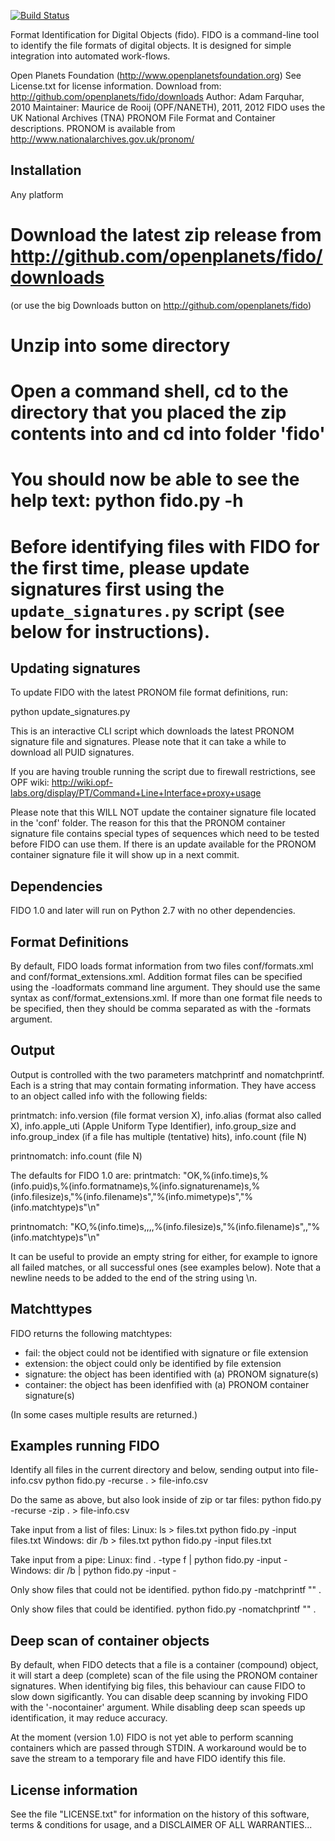 [![Build Status](https://secure.travis-ci.org/edsu/fido.png)](http://travis-ci.org/edsu/fido)

Format Identification for Digital Objects (fido). FIDO is a command-line tool
to identify the file formats of digital objects. It is designed for simple
integration into automated work-flows.

Open Planets Foundation (http://www.openplanetsfoundation.org)
See License.txt for license information.
Download from: http://github.com/openplanets/fido/downloads
Author: Adam Farquhar, 2010
Maintainer: Maurice de Rooij (OPF/NANETH), 2011, 2012
FIDO uses the UK National Archives (TNA) PRONOM File Format and Container descriptions.
PRONOM is available from http://www.nationalarchives.gov.uk/pronom/

Installation
------------

Any platform
# Download the latest zip release from http://github.com/openplanets/fido/downloads
   (or use the big Downloads button on http://github.com/openplanets/fido)
# Unzip into some directory
# Open a command shell, cd to the directory that you placed the zip contents into and cd into folder 'fido'
# You should now be able to see the help text: python fido.py -h
# Before identifying files with FIDO for the first time, please update signatures first using the `update_signatures.py` script (see below for instructions).

Updating signatures
-------------------

To update FIDO with the latest PRONOM file format definitions, run:

   python update\_signatures.py

This is an interactive CLI script which downloads the latest PRONOM signature file and signatures. Please note that it can take a while to download all PUID signatures.

If you are having trouble running the script due to firewall restrictions, see OPF wiki: http://wiki.opf-labs.org/display/PT/Command+Line+Interface+proxy+usage

Please note that this WILL NOT update the container signature file located in the 'conf' folder.  The reason for this that the PRONOM container signature file contains special types of sequences which need to be tested before FIDO can use them. If there is an update available for the PRONOM container signature file it will show up in a next commit.

Dependencies
------------

FIDO 1.0 and later will run on Python 2.7 with no other dependencies.

Format Definitions
------------------

By default, FIDO loads format information from two files conf/formats.xml
and conf/format\_extensions.xml. Addition format files can be specified using
the -loadformats command line argument.  They should use the same syntax as 
conf/format\_extensions.xml. If more than one format file needs to be specified,
then they should be comma separated as with the -formats argument.

Output
------

Output is controlled with the two parameters matchprintf and nomatchprintf.
Each is a string that may contain formating information.  They have access to
an object called info with the following fields:

printmatch: info.version (file format version X), info.alias (format also called X), info.apple\_uti (Apple Uniform Type Identifier), info.group\_size and info.group\_index (if a file has multiple (tentative) hits), info.count (file N)

printnomatch: info.count (file N)

The defaults for FIDO 1.0 are:
  printmatch: 
    "OK,%(info.time)s,%(info.puid)s,%(info.formatname)s,%(info.signaturename)s,%(info.filesize)s,\"%(info.filename)s\",\"%(info.mimetype)s\",\"%(info.matchtype)s\"\n"

  printnomatch:
    "KO,%(info.time)s,,,,%(info.filesize)s,\"%(info.filename)s\",,\"%(info.matchtype)s\"\n"

It can be useful to provide an empty string for either, for example to ignore all failed matches, or all successful ones (see examples below). 
Note that a newline needs to be added to the end of the string using \n.

Matchttypes
-----------

FIDO returns the following matchtypes:
- fail:      the object could not be identified with signature or file extension
- extension: the object could only be identified by file extension
- signature: the object has been identified with (a) PRONOM signature(s)
- container: the object has been idenfified with (a) PRONOM container signature(s)

(In some cases multiple results are returned.)

Examples running FIDO
---------------------

Identify all files in the current directory and below, sending output
into file-info.csv
   python fido.py -recurse . > file-info.csv

Do the same as above, but also look inside of zip or tar files:
   python fido.py -recurse -zip . > file-info.csv

Take input from a list of files:
Linux:
   ls > files.txt
   python fido.py -input files.txt
Windows:
   dir /b > files.txt
   python fido.py -input files.txt

Take input from a pipe:
Linux:
   find . -type f | python fido.py -input -
Windows:
   dir /b | python fido.py -input -

Only show files that could not be identified.
   python fido.py -matchprintf "" .

Only show files that could be identified.
   python fido.py -nomatchprintf "" .

Deep scan of container objects
------------------------------

By default, when FIDO detects that a file is a container (compound) object,
it will start a deep (complete) scan of the file using the PRONOM container signatures.
When identifying big files, this behaviour can cause FIDO to slow down sigificantly.
You can disable deep scanning by invoking FIDO with the '-nocontainer' argument.
While disabling deep scan speeds up identification, it may reduce accuracy.

At the moment (version 1.0) FIDO is not yet able to perform scanning containers which are 
passed through STDIN. A workaround would be to save the stream to a temporary file and have 
FIDO identify this file.

License information
-------------------

See the file "LICENSE.txt" for information on the history of this
software, terms & conditions for usage, and a DISCLAIMER OF ALL
WARRANTIES...
